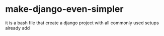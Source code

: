 # make-django-even-simpler
it is a bash file that create a django project with all commonly used setups already add
